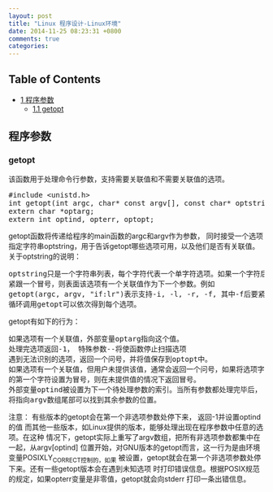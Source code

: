 ```yaml
---
layout: post
title: "Linux 程序设计-Linux环境"
date: 2014-11-25 08:23:31 +0800
comments: true
categories: 
---
```



<div id="table-of-contents">
<h2>Table of Contents</h2>
<div id="text-table-of-contents">
<ul>
<li><a href="#sec-1">1 程序参数</a>
<ul>
<li><a href="#sec-1-1">1.1 getopt</a></li>
</ul>
</li>
</ul>
</div>
</div>

<div id="outline-container-1" class="outline-2">
<h2 id="sec-1">程序参数</h2>
<div class="outline-text-2" id="text-1">


</div>

<div id="outline-container-1-1" class="outline-3">
<h3 id="sec-1-1">getopt</h3>
<div class="outline-text-3" id="text-1-1">

<p>   该函数用于处理命令行参数，支持需要关联值和不需要关联值的选项。
</p>


<pre class="example">#include &lt;unistd.h&gt;
int getopt(int argc, char* const argv[], const char* optstring);
extern char *optarg;
extern int optind, opterr, optopt;
</pre>

<p>
   getopt函数将传递给程序的main函数的argc和argv作为参数， 同时接受一个选项
   指定字符串optstring，用于告诉getopt哪些选项可用，以及他们是否有关联值。
   关于optstring的说明：
</p>


<pre class="example">optstring只是一个字符串列表，每个字符代表一个单字符选项。如果一个字符后
紧跟一个冒号，则表面该选项有一个关联值作为下一个参数。例如
getopt(argc, argv, "if:lr")表示支持-i, -l, -r, -f, 其中-f后要紧跟一个参数
循环调用getopt可以依次得到每个选项。
</pre>

<p>
   getopt有如下的行为：
</p>


<pre class="example">如果选项有一个关联值，外部变量optarg指向这个值。
处理完选项返回-1， 特殊参数--将使函数停止扫描选项
遇到无法识别的选项，返回一个问号，并将值保存到optopt中。
如果选项有一个关联值，但用户未提供该值，通常会返回一个问号，如果将选项字符串
的第一个字符设置为冒号，则在未提供值的情况下返回冒号。
外部变量optind被设置为下一个待处理参数的索引。当所有参数都处理完毕后， optind
将指向argv数组尾部可以找到其余参数的位置。
</pre>

<p>
   注意： 有些版本的getopt会在第一个非选项参数处停下来， 返回-1并设置optind的值
   而其他一些版本，如Linux提供的版本，能够处理出现在程序参数中任意的选项。在这种
   情况下，getopt实际上重写了argv数组，把所有非选项参数都集中在一起，从argv[optind]
   位置开始，对GNU版本的getopt而言，这一行为是由环境变量POSIXLY<sub>CORRECT控制的，如果</sub>
   被设置，getopt就会在第一个非选项参数处停下来。还有一些getopt版本会在遇到未知选项
   时打印错误信息。根据POSIX规范的规定，如果opterr变量是非零值，getopt就会向stderr
   打印一条出错信息。
</p></div>
</div>
</div>
